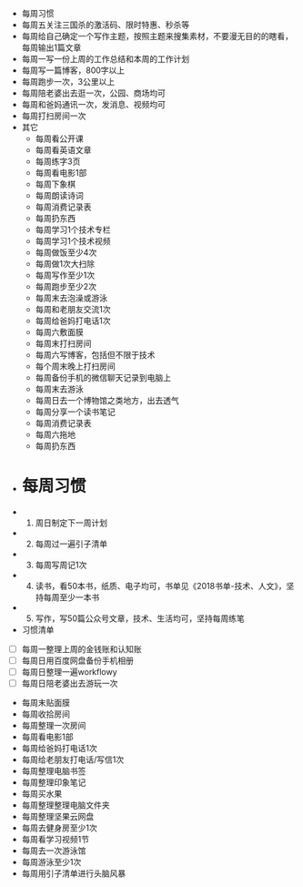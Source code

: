 - 每周习惯
- 每周五关注三国杀的激活码、限时特惠、秒杀等
- 每周给自己确定一个写作主题，按照主题来搜集素材，不要漫无目的的瞎看，每周输出1篇文章
- 每周一写一份上周的工作总结和本周的工作计划
- 每周写一篇博客，800字以上
- 每周跑步一次，3公里以上
- 每周陪老婆出去逛一次，公园、商场均可
- 每周和爸妈通讯一次，发消息、视频均可
- 每周打扫房间一次
- 其它
	- 每周看公开课
	- 每周看英语文章
	- 每周练字3页
	- 每周看电影1部
	- 每周下象棋
	- 每周朗读诗词
	- 每周消费记录表
	- 每周扔东西
	- 每周学习1个技术专栏
	- 每周学习1个技术视频
	- 每周做饭⾄少4次
	- 每周做1次⼤扫除
	- 每周写作⾄少1次
	- 每周跑步⾄少2次
	- 每周末去泡澡或游泳
	- 每周和老朋友交流1次
	- 每周给爸妈打电话1次
	- 每周六敷面膜
	- 每周末打扫房间
	- 每周六写博客，包括但不限于技术
	- 每个周末晚上打扫房间
	- 每周备份手机的微信聊天记录到电脑上
	- 每周末去游泳
	- 每周日去一个博物馆之类地方，出去透气
	- 每周分享一个读书笔记
	- 每周消费记录表
	- 每周六拖地
	- 每周扔东西
- # 每周习惯
- 1. 周日制定下一周计划
- 2. 每周过一遍引子清单
- 3. 每周写周记1次
- 4. 读书，看50本书，纸质、电子均可，书单见《2018书单-技术、人文》，坚持每周至少一本书
- 5. 写作，写50篇公众号文章，技术、生活均可，坚持每周练笔
- 习惯清单
- [ ] 每周一整理上周的金钱账和认知账
- [ ] 每周日用百度网盘备份手机相册
- [ ] 每周日整理一遍workflowy
- [ ] 每周日陪老婆出去游玩一次
- 每周末贴面膜
- 每周收拾房间
- 每周整理一次房间
- 每周看电影1部
- 每周给爸妈打电话1次
- 每周给老朋友打电话/写信1次
- 每周整理电脑书签
- 每周整理印象笔记
- 每周买水果
- 每周整理整理电脑文件夹
- 每周整理坚果云网盘
- 每周去健身房至少1次
- 每周看学习视频1节
- 每周去一次游泳馆
- 每周游泳至少1次
- 每周用引子清单进行头脑风暴